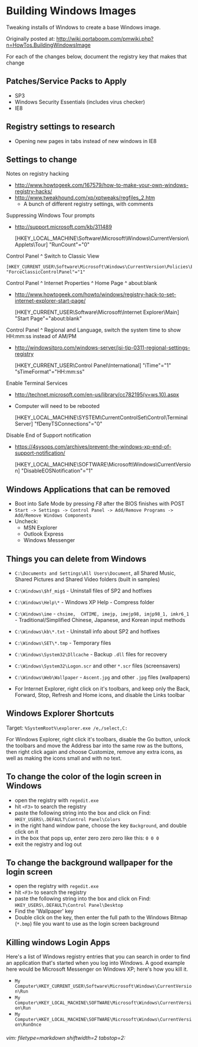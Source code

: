 # Building Windows Images #

Tweaking installs of Windows to create a base Windows image.

Originally posted at:
  http://wiki.portaboom.com/pmwiki.php?n=HowTos.BuildingWindowsImage

For each of the changes below, document the registry key that makes that
change

## Patches/Service Packs to Apply ##
- SP3
- Windows Security Essentials (includes virus checker)
- IE8

## Registry settings to research ##
- Opening new pages in tabs instead of new windows in IE8

## Settings to change ##
Notes on registry hacking
- http://www.howtogeek.com/167579/how-to-make-your-own-windows-registry-hacks/
- http://www.tweakhound.com/xp/xptweaks/regfiles_2.htm
  - A bunch of different registry settings, with comments

Suppressing Windows Tour prompts
- http://support.microsoft.com/kb/311489


    [HKEY_LOCAL_MACHINE\Software\Microsoft\Windows\CurrentVersion\Applets\Tour]
    "RunCount"="0"

Control Panel ^ Switch to Classic View

    [HKEY_CURRENT_USER\Software\Microsoft\Windows\CurrentVersion\Policies\Explorer]
    "ForceClassicControlPanel"="1"

Control Panel ^ Internet Properties ^ Home Page ^ about:blank
- http://www.howtogeek.com/howto/windows/registry-hack-to-set-internet-explorer-start-page/


    [HKEY_CURRENT_USER\Software\Microsoft\Internet Explorer\Main]
    "Start Page"="about:blank"

Control Panel ^ Regional and Language, switch the system time to show
HH:mm:ss instead of AM/PM
- http://windowsitpro.com/windows-server/jsi-tip-0311-regional-settings-registry


    [HKEY_CURRENT_USER\Control Panel\International]
    "iTime"="1"
    "sTimeFormat"="HH:mm:ss"

Enable Terminal Services
- http://technet.microsoft.com/en-us/library/cc782195(v=ws.10).aspx
- Computer will need to be rebooted


    [HKEY_LOCAL_MACHINE\SYSTEM\CurrentControlSet\Control\Terminal Server]
    "fDenyTSConnections"="0"

Disable End of Support notification
- https://4sysops.com/archives/prevent-the-windows-xp-end-of-support-notification/

    [HKEY_LOCAL_MACHINE\SOFTWARE\Microsoft\Windows\CurrentVersion]
    "DisableEOSNotification"="1"

## Windows Applications that can be removed ##
- Boot into Safe Mode by pressing *F8* after the BIOS finishes with POST
- `Start -> Settings -> Control Panel -> Add/Remove Programs -> Add/Remove
  Windows Components`
- Uncheck:
  - MSN Explorer
  - Outlook Express
  - Windows Messenger

## Things you can delete from Windows ##
- `C:\Documents and Settings\All Users\Document`, all Shared Music, Shared
  Pictures and Shared Video folders (built in samples)
- `C:\Windows\$hf_mig$` - Uninstall files of SP2 and hotfixes
- `C:\Windows\Help\*` - Windows XP Help - Compress folder
- `C:\Windows\ime` - `chsime,  CHTIME, imejp, imejp98, imjp98_1, imkr6_1` -
Traditional/Simplified Chinese, Japanese, and Korean input methods
- `C:\Windows\kb\*.txt` - Uninstall info about SP2 and hotfixes
- `C:\Windows\SET\*.tmp` - Temporary files
- `C:\Windows\System32\Dllcache` - Backup `.dll` files for recovery
- `C:\Windows\System32\Logon.scr` and other `*.scr` files (screensavers)
- `C:\Windows\Web\Wallpaper` - `Ascent.jpg` and other `.jpg` files (wallpapers)

- For Internet Explorer, right click on it's toolbars, and keep only the Back,
Forward, Stop, Refresh and Home icons, and disable the Links toolbar

## Windows Explorer Shortcuts ##
Target: `%SystemRoot%\explorer.exe /e,/select,C:`

For Windows Explorer, right click it's toolbars, disable the Go button, unlock
the toolbars and move the Address bar into the same row as the buttons, then
right click again and choose Customize, remove any extra icons, as well as
making the icons small and with no text.

## To change the color of the login screen in Windows ##

- open the registry with `regedit.exe`
- hit `<F3>` to search the registry
- paste the following string into the box and click on Find:
`HKEY_USERS\.DEFAULT\Control Panel\Colors`
- in the right hand window pane, choose the key `Background`, and double click
on it
- in the box that pops up, enter zero zero zero like this: `0 0 0`
- exit the registry and log out

## To change the background wallpaper for the login screen ##

- open the registry with `regedit.exe`
- hit `<F3>` to search the registry
- paste the following string into the box and click on Find:
`HKEY_USERS\.DEFAULT\Control Panel\Desktop`
- Find the 'Wallpaper' key
- Double click on the key, then enter the full path to the Windows Bitmap
(`*.bmp`) file you want to use as the login screen background

## Killing windows Login Apps ##

Here's a list of Windows registry entries that you can search in order to find
an application that's started when you log into Windows.  A good example here
would be Microsoft Messenger on Windows XP; here's how you kill it.

- `My Computer\HKEY_CURRENT_USER\Software\Microsoft\Windows\CurrentVersion\Run`
- `My Computer\HKEY_LOCAL_MACHINE\SOFTWARE\Microsoft\Windows\CurrentVersion\Run`
- `My Computer\HKEY_LOCAL_MACHINE\SOFTWARE\Microsoft\Windows\CurrentVersion\RunOnce`

###### vim: filetype=markdown shiftwidth=2 tabstop=2:
